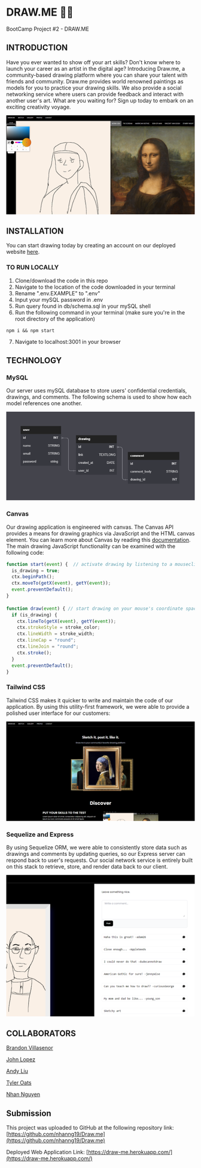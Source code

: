 # DRAW.ME 👨‍🎨
BootCamp Project #2 - DRAW.ME

## INTRODUCTION

Have you ever wanted to show off your art skills? Don't know where to launch your career as an artist in the digital age? Introducing Draw.me, a community-based drawing platform where you can share your talent with friends and community. Draw.me provides world renowned paintings as models for you to practice your drawing skills. We also provide a social networking service where users can provide feedback and interact with another user's art. What are you waiting for? Sign up today to embark on an exciting creativity voyage.

![](./public/img/demo.png)

## INSTALLATION

You can start drawing today by creating an account on our deployed website [here](https://draw-me.herokuapp.com/).

### TO RUN LOCALLY
1. Clone/download the code in this repo
2. Navigate to the location of the code downloaded in your terminal
3. Rename ".env.EXAMPLE" to ".env"
4. Input your mySQL password in .env
5. Run query found in db/schema.sql in your mySQL shell
6. Run the following command in your terminal (make sure you're in the root directory of the application)
```git
npm i && npm start
```
7. Navigate to localhost:3001 in your browser 

## TECHNOLOGY
### MySQL

Our server uses mySQL database to store users' confidential credentials, drawings, and comments. The following schema is used to show how each model references one another.

![](./asset/schema.png)

### Canvas
Our drawing application is engineered with canvas. The Canvas API provides a means for drawing graphics via JavaScript and the HTML canvas element. 
You can learn more about Canvas by reading this [documentation](https://developer.mozilla.org/en-US/docs/Web/API/Canvas_API).
The main drawing JavaScript functionality can be examined with the following code:
```javascript
function start(event) {  // activate drawing by listening to a mouseclick down
  is_drawing = true;
  ctx.beginPath();
  ctx.moveTo(getX(event), getY(event));
  event.preventDefault();
}

function draw(event) { // start drawing on your mouse's coordinate spaces
  if (is_drawing) {
    ctx.lineTo(getX(event), getY(event));
    ctx.strokeStyle = stroke_color;
    ctx.lineWidth = stroke_width;
    ctx.lineCap = "round";
    ctx.lineJoin = "round";
    ctx.stroke();
  }
  event.preventDefault();
}
```

### Tailwind CSS
Tailwind CSS makes it quicker to write and maintain the code of our application. By using this utility-first framework, we were able to provide a polished user interface for our customers:

![](/asset/homepage.png)

### Sequelize and Express
By using Sequelize ORM, we were able to consistently store data such as drawings and comments by updating queries, so our Express server can respond back to user's requests. Our social network service is entirely built on this stack to retrieve, store, and render data back to our client.

![](/asset/network.png)

## COLLABORATORS

[Brandon Villasenor](https://github.com/Nodnarbrones)

[John Lopez](https://github.com/Think-Again-Coder)

[Andy Liu](https://github.com/Tojomojo)

[Tyler Oats](https://github.com/Atlas548)

[Nhan Nguyen](https://github.com/nhanng19)

## Submission
This project was uploaded to GitHub at the following repository link:
[https://github.com/nhanng19/Draw.me](https://github.com/nhanng19/Draw.me)

Deployed Web Application Link:
[https://draw-me.herokuapp.com/](https://draw-me.herokuapp.com/)
